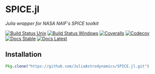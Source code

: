 # SPICE.jl

*Julia wrapper for NASA NAIF's SPICE toolkit*

[![Build Status Unix][travis-badge]][travis-url] [![Build Status Windows][av-badge]][av-url] [![Coveralls][coveralls-badge]][coveralls-url] [![Codecov][codecov-badge]][codecov-url] [![Docs Stable][docs-badge-stable]][docs-url-stable] [![Docs Latest][docs-badge-latest]][docs-url-latest]

## Installation

```julia
Pkg.clone("https://github.com/JuliaAstrodynamics/SPICE.jl.git")
```

[travis-badge]: https://travis-ci.org/JuliaAstro/SPICE.jl.svg?branch=master
[travis-url]: https://travis-ci.org/JuliaAstro/SPICE.jl
[av-badge]: https://ci.appveyor.com/api/projects/status/13l2bwswxbl1g8cq?svg=true
[av-url]: https://ci.appveyor.com/project/helgee/spice-jl
[coveralls-badge]: https://coveralls.io/repos/github/JuliaAstro/SPICE.jl/badge.svg?branch=master
[coveralls-url]: https://coveralls.io/github/JuliaAstro/SPICE.jl?branch=master
[codecov-badge]: http://codecov.io/github/JuliaAstro/SPICE.jl/coverage.svg?branch=master
[codecov-url]: http://codecov.io/github/JuliaAstro/SPICE.jl?branch=master
[docs-badge-latest]: https://img.shields.io/badge/docs-latest-blue.svg
[docs-url-latest]: https://juliaastro.github.io/SPICE.jl/latest
[docs-badge-stable]: https://img.shields.io/badge/docs-stable-blue.svg
[docs-url-stable]: https://juliaastro.github.io/SPICE.jl/stable